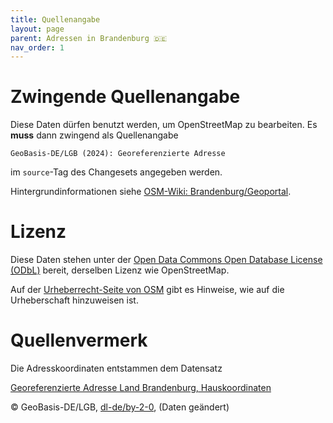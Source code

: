 ```yaml
---
title: Quellenangabe
layout: page
parent: Adressen in Brandenburg 🇩🇪
nav_order: 1
---
```


# Zwingende Quellenangabe

Diese Daten dürfen benutzt werden, um OpenStreetMap zu bearbeiten. Es **muss**
dann zwingend als Quellenangabe

    GeoBasis-DE/LGB (2024): Georeferenzierte Adresse

im `source`-Tag des Changesets angegeben werden.

Hintergrundinformationen siehe
[OSM-Wiki: Brandenburg/Geoportal](https://wiki.openstreetmap.org/wiki/Brandenburg/Geoportal).


# Lizenz

Diese Daten stehen unter der
[Open Data Commons Open Database License (ODbL)](https://opendatacommons.org/licenses/odbl/)
bereit, derselben Lizenz wie OpenStreetMap.

Auf der [Urheberrecht-Seite von OSM](https://www.openstreetmap.org/copyright/)
gibt es Hinweise, wie auf die Urheberschaft hinzuweisen ist.


# Quellenvermerk

Die Adresskoordinaten entstammen dem Datensatz

[Georeferenzierte Adresse Land Brandenburg, Hauskoordinaten](https://geobasis-bb.de/lgb/de/geodaten/liegenschaftskataster/georeferenzierte-adresse/)

© GeoBasis-DE/LGB, [dl-de/by-2-0](https://www.govdata.de/dl-de/by-2-0), (Daten geändert)
